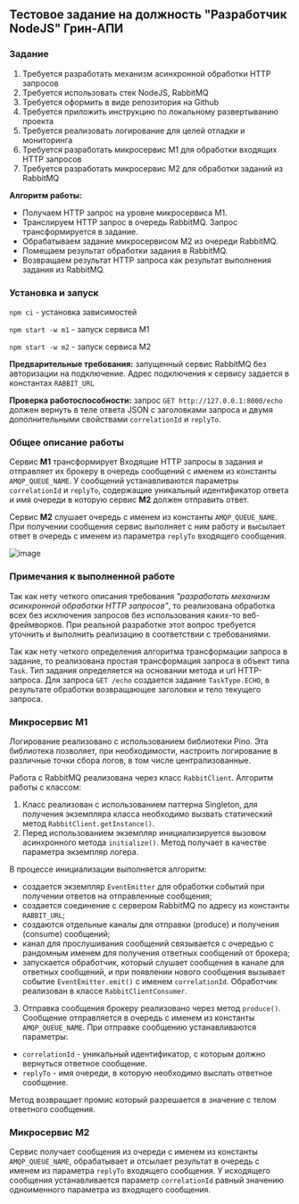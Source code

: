 ## Тестовое задание на должность "Разработчик NodeJS" Грин-АПИ

### Задание
1. Требуется разработать механизм асинхронной обработки HTTP запросов
2. Требуется использовать стек NodeJS, RabbitMQ
3. Требуется оформить в виде репозитория на Github
4. Требуется приложить инструкцию по локальному развертыванию проекта
5. Требуется реализовать логирование для целей отладки и мониторинга
6. Требуется разработать микросервис М1 для обработки входящих HTTP запросов
7. Требуется разработать микросервис М2 для обработки заданий из RabbitMQ

**Алгоритм работы:**
- Получаем HTTP запрос на уровне микросервиса М1.
- Транслируем HTTP запрос в очередь RabbitMQ. Запрос трансформируется в задание.
- Обрабатываем задание микросервисом М2 из очереди RabbitMQ.
- Помещаем результат обработки задания в RabbitMQ.
- Возвращаем результат HTTP запроса как результат выполнения задания из RabbitMQ.

### Установка и запуск

`npm ci` - установка зависимостей

`npm start -w m1` - запуск сервиса M1

`npm start -w m2` - запуск сервиса M2

**Предварительные требования:** запущенный сервис RabbitMQ без авторизации на подключение. Адрес подключения к сервису задается в константах `RABBIT_URL`

**Проверка работоспособности:** запрос `GET http://127.0.0.1:8000/echo` должен вернуть в теле ответа JSON с заголовками запроса и двумя дополнительными свойствами `correlationId` и  `replyTo`.

### Общее описание работы

Сервис **M1** трансформирует Входящие HTTP запросы в задания и отправляет их брокеру в очередь сообщений с именем из константы `AMQP_QUEUE_NAME`. У сообщений устанавливаются параметры `correlationId` и  `replyTo`, содержащие уникальный идентификатор ответа и имя очереди в которую сервис **M2** должен отправить ответ.

Сервис **M2** слушает очередь с именем из константы `AMQP_QUEUE_NAME`. При получении сообщения сервис выполняет с ним работу и высылает ответ в очередь с именем из параметра `replyTo` входящего сообщения.

 ![image](https://github.com/alexmyt/GreenAPI-test/assets/37371343/9408d513-c4ab-495a-a0f2-70ea7f58debc)

### Примечания к выполненной работе

Так как нету четкого описания требования _"разработать механизм асинхронной обработки HTTP запросов"_, то реализована обработка всех без исключения запросов без использования каких-то веб-фреймворков. При реальной разработке этот вопрос требуется уточнить и выполнить реализацию в соответствии с требованиями.

Так как нету четкого определения  алгоритма трансформации запроса в задание, то реализована простая трансформация запроса в объект типа `Task`. Тип задания определяется на основании метода и url HTTP-запроса. Для запроса `GET /echo` создается задание `TaskType.ECHO`, в результате обработки возвращающее заголовки и тело текущего запроса.

### Микросервис M1

Логирование реализовано с использованием библиотеки Pino. Эта библиотека позволяет, при необходимости, настроить логирование в различные точки сбора логов, в том числе централизованные.

Работа с RabbitMQ реализована через класс `RabbitClient`. Алгоритм работы с классом:
1. Класс реализован с использованием паттерна Singleton, для получения экземпляра класса необходимо вызвать статический метод 
`RabbitClient.getInstance()`. 
2. Перед использованием экземпляр инициализируется вызовом асинхронного метода `initialize()`. Метод получает в качестве параметра экземпляр логера.

  В процессе инициализации выполняется алгоритм: 
  - создается экземпляр `EventEmitter` для обработки событий при получении ответов на отправленные сообщения;
  - создается соединение с сервером RabbitMQ по адресу из константы `RABBIT_URL`;
  - создаются отдельные каналы для отправки (produce) и получения (consume) сообщений;
  - канал для прослушивания сообщений связывается с очередью с рандомным именем для получения ответных сообщений от брокера;
  - запускается обработчик, который слушает сообщения в канале для ответных сообщений, и при появлении нового сообщения вызывает событие `EventEmitter.emit()` c именем `correlationId`. Обработчик реализован в классе `RabbitClientConsumer`.

3. Отправка сообщения брокеру реализовано через метод `produce()`. Сообщение отправляется в очередь с именем из константы `AMQP_QUEUE_NAME`. При отправке сообщению устанавливаются параметры:
  - `correlationId` - уникальный идентификатор, с которым должно вернуться ответное сообщение.
  - `replyTo` - имя очереди, в которую необходимо выслать ответное сообщение.

Метод возвращает промис который разрешается в значение с телом ответного сообщения.

### Микросервис M2

Сервис получает сообщения из очереди с именем из константы `AMQP_QUEUE_NAME`, обрабатывает и отсылает результат в очередь с именем из параметра `replyTo` входящего сообщения. У исходящего сообщения устанавливается параметр `correlationId` равный значению одноименного параметра из входящего сообщения.
